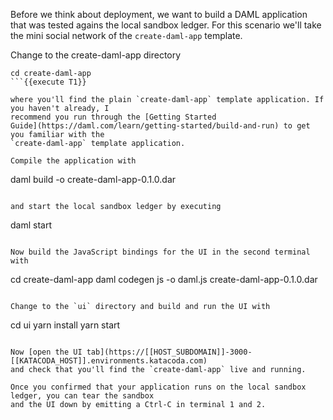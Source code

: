 Before we think about deployment, we want to build a DAML application that was tested agains the
local sandbox ledger. For this scenario we'll take the mini social network of the `create-daml-app`
template.

Change to the create-daml-app directory

```
cd create-daml-app
```{{execute T1}}

where you'll find the plain `create-daml-app` template application. If you haven't already, I
recommend you run through the [Getting Started
Guide](https://daml.com/learn/getting-started/build-and-run) to get you familiar with the
`create-daml-app` template application.

Compile the application with

```
daml build -o create-daml-app-0.1.0.dar
```{{execute T1}}

and start the local sandbox ledger by executing

```
daml start
```{{execute T1}}

Now build the JavaScript bindings for the UI in the second terminal with

```
cd create-daml-app
daml codegen js -o daml.js create-daml-app-0.1.0.dar
```{{execute T2}}

Change to the `ui` directory and build and run the UI with

```
cd ui
yarn install
yarn start
```{{execute T2}}

Now [open the UI tab](https://[[HOST_SUBDOMAIN]]-3000-[[KATACODA_HOST]].environments.katacoda.com)
and check that you'll find the `create-daml-app` live and running.

Once you confirmed that your application runs on the local sandbox ledger, you can tear the sandbox
and the UI down by emitting a Ctrl-C in terminal 1 and 2.
